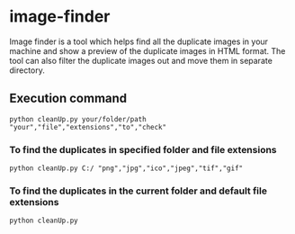 # image-finder
Image finder is a tool which helps find all the duplicate images in your machine and show a preview of the duplicate images in HTML format. The tool can also filter the duplicate images out and move them in separate directory.

## Execution command
```console
python cleanUp.py your/folder/path "your","file","extensions","to","check"
```

### To find the duplicates in specified folder and file extensions
```console
python cleanUp.py C:/ "png","jpg","ico","jpeg","tif","gif"
```

### To find the duplicates in the current folder and default file extensions
```console
python cleanUp.py
```



